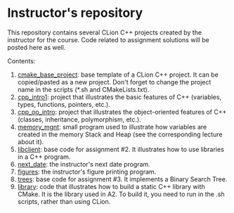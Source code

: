 # Instructor's repository

This repository contains several CLion C++ projects created by the instructor for the course.
Code related to assignment solutions will be posted here as well.

Contents:
1. [cmake_base_project](cmake_base_project): base template of a CLion C++ project. It can be copied/pasted as a new project. Don't forget to change the project name in the scripts (*.sh and CMakeLists.txt).
2. [cpp_intro1](cpp_intro1): project that illustrates the basic features of C++ (variables, types, functions, pointers, etc.).
3. [cpp_oo_intro](cpp_oo_intro): project that illustrates the object-oriented features of C++ (classes, inheritance, polymorphism, etc.).
4. [memory_mgnt](memory_mgnt): small program used to illustrate how variables are created in the memory Stack and Heap (see the corresponding lecture about it).
5. [libclient](libclient): base code for assignment #2. It illustrates how to use libraries in a C++ program.
6. [next_date](next_date): the instructor's next date program.
7. [figures](figures): the instructor's figure printing program.
8. [trees](trees): base code for assignment #3. It implements a Binary Search Tree.
9. [library](library): code that illustrates how to build a static C++ library with CMake. It is the library used in A2. To build it, you need to run in the .sh scripts, rather than using CLion.
